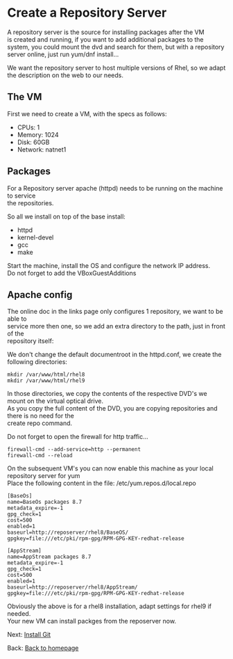 # Create a Repository Server

A repository server is the source for installing packages after the VM  
is created and running, if you want to add additional packages to the   
system, you could mount the dvd and search for them, but with a repository  
server online, just run yum/dnf install...

We want the repository server to host multiple versions of Rhel, so we adapt  
the description on the web to our needs.

## The VM

First we need to create a VM, with the specs as follows:
* CPUs:   1
* Memory: 1024
* Disk:   60GB
* Network: natnet1

## Packages

For a Repository server apache (httpd) needs to be running on the machine to service  
the repositories.

So all we install on top of the base install:

* httpd
* kernel-devel
* gcc
* make

Start the machine, install the OS and configure the network IP address.  
Do not forget to add the VBoxGuestAdditions

## Apache config

The online doc in the links page only configures 1 repository, we want to be able to   
service more then one, so we add an extra directory to the path, just in front of the  
repository itself:  

We don't change the default documentroot in the httpd.conf, we create the following directories:
````
mkdir /var/www/html/rhel8
mkdir /var/www/html/rhel9
````

In those directories, we copy the contents of the respective DVD's we mount on the virtual optical drive.  
As you copy the full content of the DVD, you are copying repositories and there is no need for the  
create repo command.

Do not forget to open the firewall for http traffic...

````
firewall-cmd --add-service=http --permanent
firewall-cmd --reload
````

On the subsequent VM's you can now enable this machine as your local repository server for yum  
Place the following content in the file: /etc/yum.repos.d/local.repo  

````
[BaseOs]
name=BaseOs packages 8.7
metadata_expire=-1
gpg_check=1
cost=500
enabled=1
baseurl=http://reposerver/rhel8/BaseOS/
gpgkey=file:///etc/pki/rpm-gpg/RPM-GPG-KEY-redhat-release

[AppStream]
name=AppStream packages 8.7
metadata_expire=-1
gpg_check=1
cost=500
enabled=1
baseurl=http://reposerver/rhel8/AppStream/
gpgkey=file:///etc/pki/rpm-gpg/RPM-GPG-KEY-redhat-release
````

Obviously the above is for a rhel8 installation, adapt settings for rhel9 if needed.  
Your new VM can install packges from the reposerver now.  

Next: [Install Git](create_vm.md)

Back: [Back to homepage](README.md)
